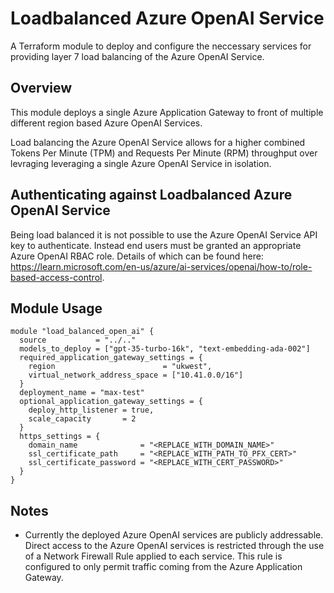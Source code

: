 # Loadbalanced Azure OpenAI Service
A Terraform module to deploy and configure the neccessary services for providing layer 7 load balancing of the Azure OpenAI Service. 
## Overview
This module deploys a single Azure Application Gateway to front of multiple different region based Azure OpenAI Services.

Load balancing the Azure OpenAI Service allows for a higher combined Tokens Per Minute (TPM) and Requests Per Minute (RPM) throughput over levraging leveraging a single Azure OpenAI Service in isolation. 
## Authenticating against Loadbalanced Azure OpenAI Service
Being load balanced it is not possible to use the Azure OpenAI Service API key to authenticate. Instead end users must be granted an appropriate Azure OpenAI RBAC role. Details of which can be found here: https://learn.microsoft.com/en-us/azure/ai-services/openai/how-to/role-based-access-control.

## Module Usage
```hcl
module "load_balanced_open_ai" {
  source           = "../.."
  models_to_deploy = ["gpt-35-turbo-16k", "text-embedding-ada-002"]
  required_application_gateway_settings = {
    region                        = "ukwest",
    virtual_network_address_space = ["10.41.0.0/16"]
  }
  deployment_name = "max-test"
  optional_application_gateway_settings = {
    deploy_http_listener = true,
    scale_capacity       = 2
  }
  https_settings = {
    domain_name              = "<REPLACE_WITH_DOMAIN_NAME>"
    ssl_certificate_path     = "<REPLACE_WITH_PATH_TO_PFX_CERT>"
    ssl_certificate_password = "<REPLACE_WITH_CERT_PASSWORD>"
  }
}
```
## Notes
* Currently the deployed Azure OpenAI services are publicly addressable. Direct access to the Azure OpenAI services is restricted through the use of a Network Firewall Rule applied to each service. This rule is configured to only permit traffic coming from the Azure Application Gateway. 

